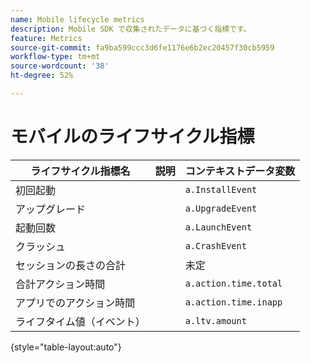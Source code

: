 ```yaml
---
name: Mobile lifecycle metrics
description: Mobile SDK で収集されたデータに基づく指標です。
feature: Metrics
source-git-commit: fa9ba599ccc3d6fe1176e6b2ec20457f30cb5959
workflow-type: tm+mt
source-wordcount: '38'
ht-degree: 52%

---
```


# モバイルのライフサイクル指標

| ライフサイクル指標名 | 説明 | コンテキストデータ変数 |
| --- | --- | --- |
| 初回起動 | | `a.InstallEvent` |
| アップグレード | | `a.UpgradeEvent` |
| 起動回数 | | `a.LaunchEvent` |
| クラッシュ | | `a.CrashEvent` |
| セッションの長さの合計 | | 未定 |
| 合計アクション時間 | | `a.action.time.total` |
| アプリでのアクション時間 | | `a.action.time.inapp` |
| ライフタイム値（イベント） | | `a.ltv.amount` |

{style="table-layout:auto"}
